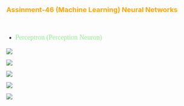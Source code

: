 <p style="color: orange; font-weight: bold; font-size: 18px">Assinment-46 (Machine Learning) Neural Networks</p>
<br>

- <p style="color: lightgreen; font-size: 18px; font-family: Tahoma">Perceptron (Perception Neuron)</p>

![](data)

![](data)

![](data)

![](data)

![](data)

<br>






